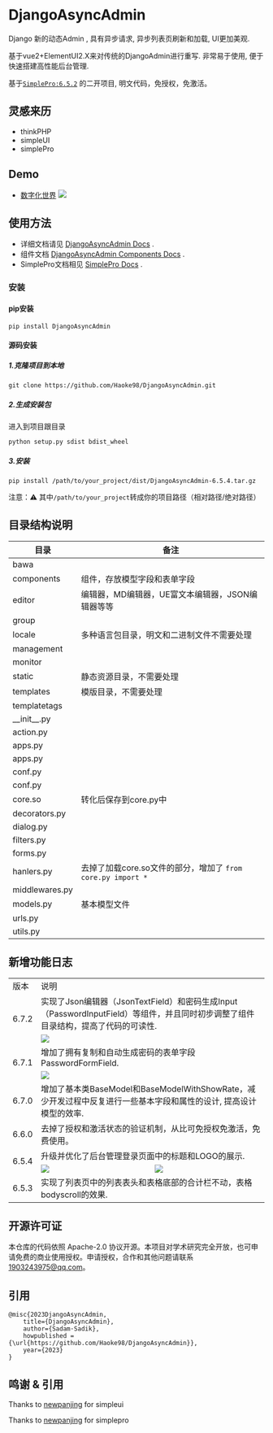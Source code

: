 # DjangoAsyncAdmin
Django 新的动态Admin , 具有异步请求, 异步列表页刷新和加载, UI更加美观. 

基于vue2+ElementUI2.X来对传统的DjangoAdmin进行重写. 非常易于使用, 便于快速搭建高性能后台管理.

基于[`SimplePro:6.5.2`](https://github.com/newpanjing/simplepro) 的二开项目, 明文代码，免授权，免激活。
## 灵感来历
* thinkPHP
* simpleUI
* simplePro
## Demo
* [数字化世界](https://github.com/Haoke98/AllKeeper)
![](https://haoke98.github.io/DjangoAsyncAdmin/static/digital_world_banner.png)
## 使用方法
* 详细文档请见 [DjangoAsyncAdmin Docs](https://haoke98.github.io/DjangoAsyncAdmin/) .
* 组件文档 [DjangoAsyncAdmin Components Docs](https://haoke98.github.io/DjangoAsyncAdmin/components.html) .
* SimplePro文档相见 [SimplePro Docs](https://www.mldoo.com/docs/simplepro/) . 
### 安装
#### pip安装
```shell
pip install DjangoAsyncAdmin
```
#### 源码安装
##### 1.克隆项目到本地
```shell
git clone https://github.com/Haoke98/DjangoAsyncAdmin.git
```
##### 2.生成安装包
进入到项目跟目录

```shell
python setup.py sdist bdist_wheel
```

##### 3.安装

```shell
pip install /path/to/your_project/dist/DjangoAsyncAdmin-6.5.4.tar.gz
```

注意：⚠️ 其中`/path/to/your_project`转成你的项目路径（相对路径/绝对路径）

## 目录结构说明

| 目录              | 备注       |
|-----------------|----------|
| bawa            |
| components      |组件，存放模型字段和表单字段
| editor          |编辑器，MD编辑器，UE富文本编辑器，JSON编辑器等等
| group           |
| locale          |多种语言包目录，明文和二进制文件不需要处理
| management      |
| monitor         |
| static          |静态资源目录，不需要处理
| templates       |模版目录，不需要处理
| templatetags    |
| \_\_init\_\_.py |
| action.py       |
| apps.py         |
| apps.py         |
| conf.py         |
| conf.py         |
| core.so         | 转化后保存到core.py中
| decorators.py   |
| dialog.py       |
| filters.py      |
| forms.py        |
| hanlers.py      | 去掉了加载core.so文件的部分，增加了 `from core.py import *`
| middlewares.py  |
| models.py       | 基本模型文件
| urls.py         |
| utils.py        |

## 新增功能日志
<table>
<tr>
<td>版本</td><td colspan="2">说明</td>
</tr>

<tr>
<td rowspan="2">6.7.2</td>
<td colspan="2">实现了Json编辑器（JsonTextField）和密码生成Input（PasswordInputField）等组件，并且同时初步调整了组件目录结构，提高了代码的可读性.</td>
</tr>
<tr>
<td colspan="2"><img src="https://haoke98.github.io/DjangoAsyncAdmin/static/json_text_field.png"/></td>
</tr>



<tr>
<td rowspan="2">6.7.1</td>
<td colspan="2">增加了拥有复制和自动生成密码的表单字段 PasswordFormField.</td>
</tr>
<tr>
<td colspan="2"><img src="https://haoke98.github.io/DjangoAsyncAdmin/static/截屏2023-11-15%2016.20.58.png"/></td>
</tr>


<tr>
<td>6.7.0</td>
<td colspan="2">增加了基本类BaseModel和BaseModelWithShowRate，减少开发过程中反复进行一些基本字段和属性的设计, 提高设计模型的效率.</td>
</tr>


<tr>
<td>6.6.0</td>
<td colspan="2">去掉了授权和激活状态的验证机制，从比可免授权免激活，免费使用。</td>
</tr>


<tr>
<td rowspan="2">6.5.4</td>
<td colspan="2">升级并优化了后台管理登录页面中的标题和LOGO的展示.</td>
</tr>
<tr>
<td><img src="https://haoke98.github.io/DjangoAsyncAdmin/static/%E6%88%AA%E5%B1%8F2023-10-07%2005.15.43.png"/></td>
<td><img src="https://haoke98.github.io/DjangoAsyncAdmin/static/%E6%88%AA%E5%B1%8F2023-10-07%2005.04.21.png"></td>
</tr>

<tr>
<td>6.5.3</td>
<td colspan="2">实现了列表页中的列表表头和表格底部的合计栏不动，表格bodyscroll的效果.</td>
</tr>

</table>

## 开源许可证

本仓库的代码依照 Apache-2.0 协议开源。本项目对学术研究完全开放，也可申请免费的商业使用授权。申请授权，合作和其他问题请联系 <1903243975@qq.com>。

## 引用

```
@misc{2023DjangoAsyncAdmin,
    title={DjangoAsyncAdmin},
    author={Sadam·Sadik},
    howpublished = {\url{https://github.com/Haoke98/DjangoAsyncAdmin}},
    year={2023}
}
```

## 鸣谢 & 引用

Thanks to [newpanjing](https://github.com/newpanjing/simpleui) for simpleui

Thanks to [newpanjing](https://github.com/newpanjing/simplepro) for simplepro
